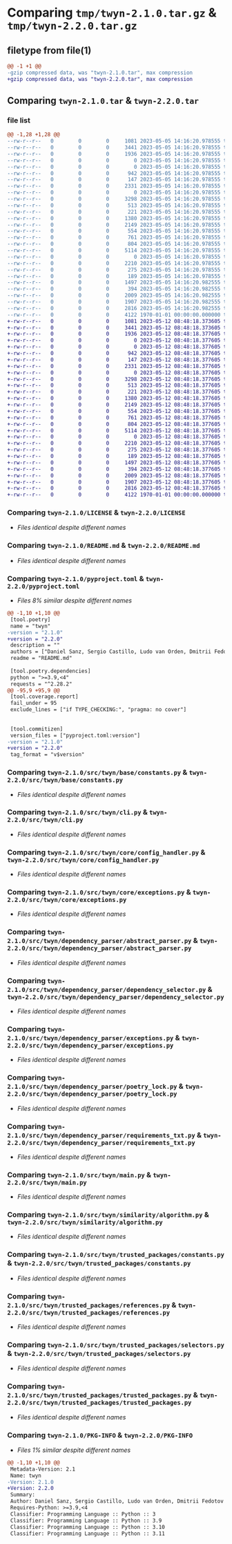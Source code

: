 # Comparing `tmp/twyn-2.1.0.tar.gz` & `tmp/twyn-2.2.0.tar.gz`

## filetype from file(1)

```diff
@@ -1 +1 @@
-gzip compressed data, was "twyn-2.1.0.tar", max compression
+gzip compressed data, was "twyn-2.2.0.tar", max compression
```

## Comparing `twyn-2.1.0.tar` & `twyn-2.2.0.tar`

### file list

```diff
@@ -1,28 +1,28 @@
--rw-r--r--   0        0        0     1081 2023-05-05 14:16:20.978555 twyn-2.1.0/LICENSE
--rw-r--r--   0        0        0     3441 2023-05-05 14:16:20.978555 twyn-2.1.0/README.md
--rw-r--r--   0        0        0     1936 2023-05-05 14:16:20.978555 twyn-2.1.0/pyproject.toml
--rw-r--r--   0        0        0        0 2023-05-05 14:16:20.978555 twyn-2.1.0/src/twyn/__init__.py
--rw-r--r--   0        0        0        0 2023-05-05 14:16:20.978555 twyn-2.1.0/src/twyn/base/__init__.py
--rw-r--r--   0        0        0      942 2023-05-05 14:16:20.978555 twyn-2.1.0/src/twyn/base/constants.py
--rw-r--r--   0        0        0      147 2023-05-05 14:16:20.978555 twyn-2.1.0/src/twyn/base/exceptions.py
--rw-r--r--   0        0        0     2331 2023-05-05 14:16:20.978555 twyn-2.1.0/src/twyn/cli.py
--rw-r--r--   0        0        0        0 2023-05-05 14:16:20.978555 twyn-2.1.0/src/twyn/core/__init__.py
--rw-r--r--   0        0        0     3298 2023-05-05 14:16:20.978555 twyn-2.1.0/src/twyn/core/config_handler.py
--rw-r--r--   0        0        0      513 2023-05-05 14:16:20.978555 twyn-2.1.0/src/twyn/core/exceptions.py
--rw-r--r--   0        0        0      221 2023-05-05 14:16:20.978555 twyn-2.1.0/src/twyn/dependency_parser/__init__.py
--rw-r--r--   0        0        0     1380 2023-05-05 14:16:20.978555 twyn-2.1.0/src/twyn/dependency_parser/abstract_parser.py
--rw-r--r--   0        0        0     2149 2023-05-05 14:16:20.978555 twyn-2.1.0/src/twyn/dependency_parser/dependency_selector.py
--rw-r--r--   0        0        0      554 2023-05-05 14:16:20.978555 twyn-2.1.0/src/twyn/dependency_parser/exceptions.py
--rw-r--r--   0        0        0      761 2023-05-05 14:16:20.978555 twyn-2.1.0/src/twyn/dependency_parser/poetry_lock.py
--rw-r--r--   0        0        0      804 2023-05-05 14:16:20.978555 twyn-2.1.0/src/twyn/dependency_parser/requirements_txt.py
--rw-r--r--   0        0        0     5114 2023-05-05 14:16:20.978555 twyn-2.1.0/src/twyn/main.py
--rw-r--r--   0        0        0        0 2023-05-05 14:16:20.978555 twyn-2.1.0/src/twyn/similarity/__init__.py
--rw-r--r--   0        0        0     2210 2023-05-05 14:16:20.978555 twyn-2.1.0/src/twyn/similarity/algorithm.py
--rw-r--r--   0        0        0      275 2023-05-05 14:16:20.978555 twyn-2.1.0/src/twyn/similarity/exceptions.py
--rw-r--r--   0        0        0      189 2023-05-05 14:16:20.978555 twyn-2.1.0/src/twyn/trusted_packages/__init__.py
--rw-r--r--   0        0        0     1497 2023-05-05 14:16:20.982555 twyn-2.1.0/src/twyn/trusted_packages/constants.py
--rw-r--r--   0        0        0      394 2023-05-05 14:16:20.982555 twyn-2.1.0/src/twyn/trusted_packages/exceptions.py
--rw-r--r--   0        0        0     2009 2023-05-05 14:16:20.982555 twyn-2.1.0/src/twyn/trusted_packages/references.py
--rw-r--r--   0        0        0     1907 2023-05-05 14:16:20.982555 twyn-2.1.0/src/twyn/trusted_packages/selectors.py
--rw-r--r--   0        0        0     2816 2023-05-05 14:16:20.982555 twyn-2.1.0/src/twyn/trusted_packages/trusted_packages.py
--rw-r--r--   0        0        0     4122 1970-01-01 00:00:00.000000 twyn-2.1.0/PKG-INFO
+-rw-r--r--   0        0        0     1081 2023-05-12 08:48:18.373605 twyn-2.2.0/LICENSE
+-rw-r--r--   0        0        0     3441 2023-05-12 08:48:18.373605 twyn-2.2.0/README.md
+-rw-r--r--   0        0        0     1936 2023-05-12 08:48:18.377605 twyn-2.2.0/pyproject.toml
+-rw-r--r--   0        0        0        0 2023-05-12 08:48:18.377605 twyn-2.2.0/src/twyn/__init__.py
+-rw-r--r--   0        0        0        0 2023-05-12 08:48:18.377605 twyn-2.2.0/src/twyn/base/__init__.py
+-rw-r--r--   0        0        0      942 2023-05-12 08:48:18.377605 twyn-2.2.0/src/twyn/base/constants.py
+-rw-r--r--   0        0        0      147 2023-05-12 08:48:18.377605 twyn-2.2.0/src/twyn/base/exceptions.py
+-rw-r--r--   0        0        0     2331 2023-05-12 08:48:18.377605 twyn-2.2.0/src/twyn/cli.py
+-rw-r--r--   0        0        0        0 2023-05-12 08:48:18.377605 twyn-2.2.0/src/twyn/core/__init__.py
+-rw-r--r--   0        0        0     3298 2023-05-12 08:48:18.377605 twyn-2.2.0/src/twyn/core/config_handler.py
+-rw-r--r--   0        0        0      513 2023-05-12 08:48:18.377605 twyn-2.2.0/src/twyn/core/exceptions.py
+-rw-r--r--   0        0        0      221 2023-05-12 08:48:18.377605 twyn-2.2.0/src/twyn/dependency_parser/__init__.py
+-rw-r--r--   0        0        0     1380 2023-05-12 08:48:18.377605 twyn-2.2.0/src/twyn/dependency_parser/abstract_parser.py
+-rw-r--r--   0        0        0     2149 2023-05-12 08:48:18.377605 twyn-2.2.0/src/twyn/dependency_parser/dependency_selector.py
+-rw-r--r--   0        0        0      554 2023-05-12 08:48:18.377605 twyn-2.2.0/src/twyn/dependency_parser/exceptions.py
+-rw-r--r--   0        0        0      761 2023-05-12 08:48:18.377605 twyn-2.2.0/src/twyn/dependency_parser/poetry_lock.py
+-rw-r--r--   0        0        0      804 2023-05-12 08:48:18.377605 twyn-2.2.0/src/twyn/dependency_parser/requirements_txt.py
+-rw-r--r--   0        0        0     5114 2023-05-12 08:48:18.377605 twyn-2.2.0/src/twyn/main.py
+-rw-r--r--   0        0        0        0 2023-05-12 08:48:18.377605 twyn-2.2.0/src/twyn/similarity/__init__.py
+-rw-r--r--   0        0        0     2210 2023-05-12 08:48:18.377605 twyn-2.2.0/src/twyn/similarity/algorithm.py
+-rw-r--r--   0        0        0      275 2023-05-12 08:48:18.377605 twyn-2.2.0/src/twyn/similarity/exceptions.py
+-rw-r--r--   0        0        0      189 2023-05-12 08:48:18.377605 twyn-2.2.0/src/twyn/trusted_packages/__init__.py
+-rw-r--r--   0        0        0     1497 2023-05-12 08:48:18.377605 twyn-2.2.0/src/twyn/trusted_packages/constants.py
+-rw-r--r--   0        0        0      394 2023-05-12 08:48:18.377605 twyn-2.2.0/src/twyn/trusted_packages/exceptions.py
+-rw-r--r--   0        0        0     2009 2023-05-12 08:48:18.377605 twyn-2.2.0/src/twyn/trusted_packages/references.py
+-rw-r--r--   0        0        0     1907 2023-05-12 08:48:18.377605 twyn-2.2.0/src/twyn/trusted_packages/selectors.py
+-rw-r--r--   0        0        0     2816 2023-05-12 08:48:18.377605 twyn-2.2.0/src/twyn/trusted_packages/trusted_packages.py
+-rw-r--r--   0        0        0     4122 1970-01-01 00:00:00.000000 twyn-2.2.0/PKG-INFO
```

### Comparing `twyn-2.1.0/LICENSE` & `twyn-2.2.0/LICENSE`

 * *Files identical despite different names*

### Comparing `twyn-2.1.0/README.md` & `twyn-2.2.0/README.md`

 * *Files identical despite different names*

### Comparing `twyn-2.1.0/pyproject.toml` & `twyn-2.2.0/pyproject.toml`

 * *Files 8% similar despite different names*

```diff
@@ -1,10 +1,10 @@
 [tool.poetry]
 name = "twyn"
-version = "2.1.0"
+version = "2.2.0"
 description = ""
 authors = ["Daniel Sanz, Sergio Castillo, Ludo van Orden, Dmitrii Fedotov"]
 readme = "README.md"
 
 [tool.poetry.dependencies]
 python = ">=3.9,<4"
 requests = "^2.28.2"
@@ -95,9 +95,9 @@
 [tool.coverage.report]
 fail_under = 95
 exclude_lines = ["if TYPE_CHECKING:", "pragma: no cover"]
 
 
 [tool.commitizen]
 version_files = ["pyproject.toml:version"]
-version = "2.1.0"
+version = "2.2.0"
 tag_format = "v$version"
```

### Comparing `twyn-2.1.0/src/twyn/base/constants.py` & `twyn-2.2.0/src/twyn/base/constants.py`

 * *Files identical despite different names*

### Comparing `twyn-2.1.0/src/twyn/cli.py` & `twyn-2.2.0/src/twyn/cli.py`

 * *Files identical despite different names*

### Comparing `twyn-2.1.0/src/twyn/core/config_handler.py` & `twyn-2.2.0/src/twyn/core/config_handler.py`

 * *Files identical despite different names*

### Comparing `twyn-2.1.0/src/twyn/core/exceptions.py` & `twyn-2.2.0/src/twyn/core/exceptions.py`

 * *Files identical despite different names*

### Comparing `twyn-2.1.0/src/twyn/dependency_parser/abstract_parser.py` & `twyn-2.2.0/src/twyn/dependency_parser/abstract_parser.py`

 * *Files identical despite different names*

### Comparing `twyn-2.1.0/src/twyn/dependency_parser/dependency_selector.py` & `twyn-2.2.0/src/twyn/dependency_parser/dependency_selector.py`

 * *Files identical despite different names*

### Comparing `twyn-2.1.0/src/twyn/dependency_parser/exceptions.py` & `twyn-2.2.0/src/twyn/dependency_parser/exceptions.py`

 * *Files identical despite different names*

### Comparing `twyn-2.1.0/src/twyn/dependency_parser/poetry_lock.py` & `twyn-2.2.0/src/twyn/dependency_parser/poetry_lock.py`

 * *Files identical despite different names*

### Comparing `twyn-2.1.0/src/twyn/dependency_parser/requirements_txt.py` & `twyn-2.2.0/src/twyn/dependency_parser/requirements_txt.py`

 * *Files identical despite different names*

### Comparing `twyn-2.1.0/src/twyn/main.py` & `twyn-2.2.0/src/twyn/main.py`

 * *Files identical despite different names*

### Comparing `twyn-2.1.0/src/twyn/similarity/algorithm.py` & `twyn-2.2.0/src/twyn/similarity/algorithm.py`

 * *Files identical despite different names*

### Comparing `twyn-2.1.0/src/twyn/trusted_packages/constants.py` & `twyn-2.2.0/src/twyn/trusted_packages/constants.py`

 * *Files identical despite different names*

### Comparing `twyn-2.1.0/src/twyn/trusted_packages/references.py` & `twyn-2.2.0/src/twyn/trusted_packages/references.py`

 * *Files identical despite different names*

### Comparing `twyn-2.1.0/src/twyn/trusted_packages/selectors.py` & `twyn-2.2.0/src/twyn/trusted_packages/selectors.py`

 * *Files identical despite different names*

### Comparing `twyn-2.1.0/src/twyn/trusted_packages/trusted_packages.py` & `twyn-2.2.0/src/twyn/trusted_packages/trusted_packages.py`

 * *Files identical despite different names*

### Comparing `twyn-2.1.0/PKG-INFO` & `twyn-2.2.0/PKG-INFO`

 * *Files 1% similar despite different names*

```diff
@@ -1,10 +1,10 @@
 Metadata-Version: 2.1
 Name: twyn
-Version: 2.1.0
+Version: 2.2.0
 Summary: 
 Author: Daniel Sanz, Sergio Castillo, Ludo van Orden, Dmitrii Fedotov
 Requires-Python: >=3.9,<4
 Classifier: Programming Language :: Python :: 3
 Classifier: Programming Language :: Python :: 3.9
 Classifier: Programming Language :: Python :: 3.10
 Classifier: Programming Language :: Python :: 3.11
```

